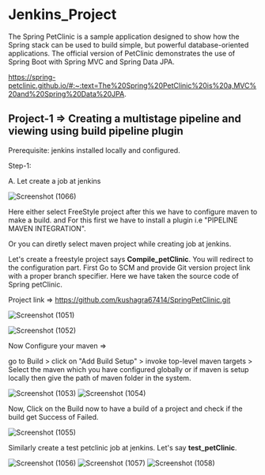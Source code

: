 # Jenkins_Project
The Spring PetClinic is a sample application designed to show how the Spring stack can be used to build simple, but powerful database-oriented applications. The official version of PetClinic demonstrates the use of Spring Boot with Spring MVC and Spring Data JPA.

https://spring-petclinic.github.io/#:~:text=The%20Spring%20PetClinic%20is%20a,MVC%20and%20Spring%20Data%20JPA.

## Project-1 => Creating a multistage pipeline and viewing using build pipeline plugin

Prerequisite: jenkins installed locally and configured.

Step-1: 

A.  Let create a job at jenkins

![Screenshot (1066)](https://user-images.githubusercontent.com/46487696/104103669-6ddc7280-52c9-11eb-8ddf-0434f67b2ff6.png)

Here either select FreeStyle project after this we have to configure maven to make a build. and For this first we have to install a plugin i.e "PIPELINE MAVEN INTEGRATION".

Or you can diretly select maven project while creating job at jenkins.

Let's create a freestyle project says **Compile_petClinic**. You will redirect to the configuration part. First Go to SCM  and provide Git version project link with a proper branch specifier. Here we have taken the source code of Spring petClinic. 

Project link => https://github.com/kushagra67414/SpringPetClinic.git

![Screenshot (1051)](https://user-images.githubusercontent.com/46487696/104103736-bac04900-52c9-11eb-9dd8-68e9878e0b98.png)

![Screenshot (1052)](https://user-images.githubusercontent.com/46487696/104104085-f1975e80-52cb-11eb-9c4c-2aa5701046c7.png)


Now Configure your maven =>

go to Build > click on "Add Build Setup" > invoke top-level maven targets > Select the maven which you have configured globally or if maven is setup locally then give the path of maven folder in the system.

![Screenshot (1053)](https://user-images.githubusercontent.com/46487696/104104087-f2c88b80-52cb-11eb-98a5-e2e19994052d.png)
![Screenshot (1054)](https://user-images.githubusercontent.com/46487696/104104088-f3612200-52cb-11eb-9479-8c1b97075874.png)


Now, Click on the Build now  to have a build of a project and check if the build get Success of Failed.

![Screenshot (1055)](https://user-images.githubusercontent.com/46487696/104104288-222bc800-52cd-11eb-9ae9-d770919267b5.png)

Similarly create a test petclinic job at jenkins. Let's say **test_petClinic**.

![Screenshot (1056)](https://user-images.githubusercontent.com/46487696/104104339-63bc7300-52cd-11eb-8eca-8bd816c4008e.png)
![Screenshot (1057)](https://user-images.githubusercontent.com/46487696/104104340-64eda000-52cd-11eb-97e2-d7e5d06e0fa2.png)
![Screenshot (1058)](https://user-images.githubusercontent.com/46487696/104104342-64eda000-52cd-11eb-9417-c68b0574b4cd.png)

